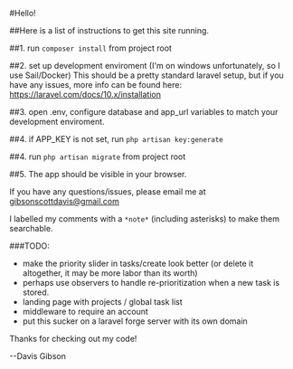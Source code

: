 #Hello!

##Here is a list of instructions to get this site running.

##1. run `composer install` from project root

##2. set up development enviroment (I'm on windows unfortunately, so I use Sail/Docker)
	This should be a pretty standard laravel setup, but if you have any issues,
	more info can be found here: https://laravel.com/docs/10.x/installation

##3. open .env, configure database and app_url variables to match your development enviroment.

##4. if APP_KEY is not set, run `php artisan key:generate`

##4. run `php artisan migrate` from project root

##5. The app should be visible in your browser.





If you have any questions/issues, please email me at gibsonscottdavis@gmail.com

I labelled my comments with a `*note*` (including asterisks) to make them searchable.



###TODO:
 - make the priority slider in tasks/create look better (or delete it altogether, it may be more labor than its worth)
 - perhaps use observers to handle re-prioritization when a new task is stored.
 - landing page with projects / global task list
 - middleware to require an account
 - put this sucker on a laravel forge server with its own domain




Thanks for checking out my code!

--Davis Gibson